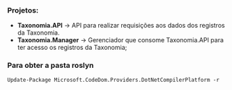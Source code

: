### Projetos: 

- **Taxonomia.API** -> API para realizar requisições aos dados dos registros da Taxonomia.
- **Taxonomia.Manager** -> Gerenciador que consome Taxonomia.API para ter acesso os registros da Taxonomia;

### Para obter a pasta roslyn
```
Update-Package Microsoft.CodeDom.Providers.DotNetCompilerPlatform -r
```